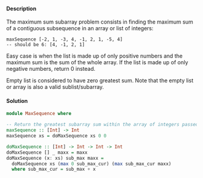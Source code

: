 #### Description
The maximum sum subarray problem consists in finding the maximum sum of a contiguous subsequence in an array or list of integers:

```
maxSequence [-2, 1, -3, 4, -1, 2, 1, -5, 4]
-- should be 6: [4, -1, 2, 1]
```

Easy case is when the list is made up of only positive numbers and the maximum sum is the sum of the whole array. If the list is made up of only negative numbers, return 0 instead.

Empty list is considered to have zero greatest sum. Note that the empty list or array is also a valid sublist/subarray.

#### Solution

```Haskell
module MaxSequence where

-- Return the greatest subarray sum within the array of integers passed in.
maxSequence :: [Int] -> Int
maxSequence xs = doMaxSequence xs 0 0

doMaxSequence :: [Int] -> Int -> Int -> Int
doMaxSequence [] _ maxx = maxx
doMaxSequence (x: xs) sub_max maxx =
  doMaxSequence xs (max 0 sub_max_cur) (max sub_max_cur maxx)
  where sub_max_cur = sub_max + x
```
